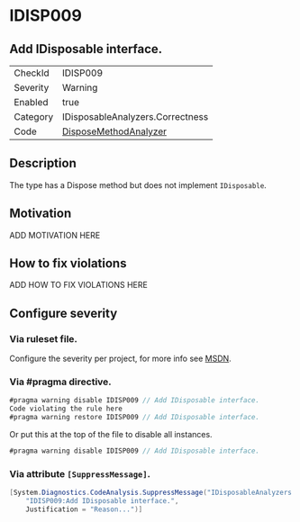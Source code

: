 # IDISP009
## Add IDisposable interface.

<!-- start generated table -->
<table>
  <tr>
    <td>CheckId</td>
    <td>IDISP009</td>
  </tr>
  <tr>
    <td>Severity</td>
    <td>Warning</td>
  </tr>
  <tr>
    <td>Enabled</td>
    <td>true</td>
  </tr>
  <tr>
    <td>Category</td>
    <td>IDisposableAnalyzers.Correctness</td>
  </tr>
  <tr>
    <td>Code</td>
    <td><a href="https://github.com/DotNetAnalyzers/IDisposableAnalyzers/blob/master/IDisposableAnalyzers/NodeAnalyzers/DisposeMethodAnalyzer.cs">DisposeMethodAnalyzer</a></td>
  </tr>
</table>
<!-- end generated table -->

## Description

The type has a Dispose method but does not implement `IDisposable`.

## Motivation

ADD MOTIVATION HERE

## How to fix violations

ADD HOW TO FIX VIOLATIONS HERE

<!-- start generated config severity -->
## Configure severity

### Via ruleset file.

Configure the severity per project, for more info see [MSDN](https://msdn.microsoft.com/en-us/library/dd264949.aspx).

### Via #pragma directive.
```C#
#pragma warning disable IDISP009 // Add IDisposable interface.
Code violating the rule here
#pragma warning restore IDISP009 // Add IDisposable interface.
```

Or put this at the top of the file to disable all instances.
```C#
#pragma warning disable IDISP009 // Add IDisposable interface.
```

### Via attribute `[SuppressMessage]`.

```C#
[System.Diagnostics.CodeAnalysis.SuppressMessage("IDisposableAnalyzers.Correctness", 
    "IDISP009:Add IDisposable interface.", 
    Justification = "Reason...")]
```
<!-- end generated config severity -->